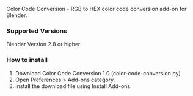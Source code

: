 Color Code Conversion - RGB to HEX color code conversion add-on for Blender.

### Supported Versions

Blender Version 2.8 or higher

### How to install

1. Download Color Code Conversion 1.0 (color-code-conversion.py)
2. Open Preferences > Add-ons category.
3. Install the download file using Install Add-ons.

